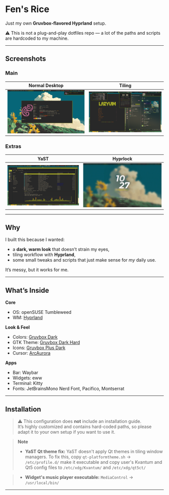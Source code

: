 
# Fen's Rice

 Just my own **Gruvbox-flavored Hyprland** setup.
  
 ⚠️ This is not a plug-and-play dotfiles repo — a lot of the paths and scripts are hardcoded to my machine.

---

## Screenshots

### Main
| Normal Desktop | Tiling |
|-----------------|-------|
| ![desktop](screenshots/fetch.png) | ![tiling](screenshots/wuhh.png) |

### Extras
| YaST | Hyprlock |
|------|---------|
| ![yast ig](screenshots/yast.png) | ![hyprlock](screenshots/hyprlock.png) |

---

## Why

I built this because I wanted:
- a **dark, warm look** that doesn’t strain my eyes,
- tiling workflow with **Hyprland**,  
- some small tweaks and scripts that just make sense for *my* daily use.

It’s messy, but it works for me.

---

## What’s Inside

**Core**
- OS: openSUSE Tumbleweed
- WM: [Hyprland](https://github.com/hyprwm/Hyprland)

**Look & Feel**
- Colors: [Gruvbox Dark](https://github.com/morhetz/gruvbox)
- GTK Theme: [Gruvbox Dark Hard](…)
- Icons: [Gruvbox Plus Dark](…)
- Cursor: [ArcAurora](…)

**Apps**
- Bar: Waybar
- Widgets: eww
- Terminal: Kitty
- Fonts: JetBrainsMono Nerd Font, Pacifico, Montserrat

---

## Installation

> ⚠️ This configuration does **not** include an installation guide.  
> It’s highly customized and contains hard-coded paths, so please adapt it to your own setup if you want to use it.

> **Note**
> - **YaST Qt theme fix:** YaST doesn't apply Qt themes in tiling window managers. To fix this, copy `qt-platformtheme.sh` → `/etc/profile.d/` make it executable and copy user's Kvantum and Qt5 config files to `/etc/xdg/Kvantum/` and `/etc/xdg/qt5ct/`

> - **Widget's music player executable:** `MediaControl` → `/usr/local/bin/`

---


